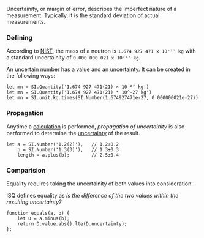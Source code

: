 Uncertainity, or margin of error, describes the imperfect nature of a measurement.  Typically, it is the standard deviation of actual measurements.

### Defining

According to [NIST](http://physics.nist.gov/cgi-bin/cuu/Value?mn), the mass of a neutron is `1.674 927 471 x 10⁻²⁷ kg` with a standard uncertainity of `0.000 000 021 x 10⁻²⁷ kg`.  

An [uncertain number](api/UncertainNumber) has a [value](api/UncertainNumber#value) and an [uncertainty](api/UncertainNumber#uncertainty). It can be created in the following ways:

    let mn = SI.Quantity('1.674 927 471(21) × 10⁻²⁷ kg')
    let mn = SI.Quantity('1.674 927 471(21) * 10^-27 kg')
    let mn = SI.unit.kg.times(SI.Number(1.674927471e-27, 0.000000021e-27))

### Propagation

Anytime a [calculation](math) is performed, *propagation of uncertainity* is also performed to determine the [uncertainty](api/UncertainNumber#uncertainty) of the result.

    let a = SI.Number('1.2(2)'),   // 1.2±0.2
        b = SI.Number('1.3(3)'),   // 1.3±0.3
        length = a.plus(b);        // 2.5±0.4


### Comparision

Equality requires taking the uncertainity of both values into consideration.

ISQ defines equality as *Is the difference of the two values within the resulting uncertainty?* 

    function equals(a, b) {
        let D = a.minus(b);
        return D.value.abs().lte(D.uncertainty);
    };


